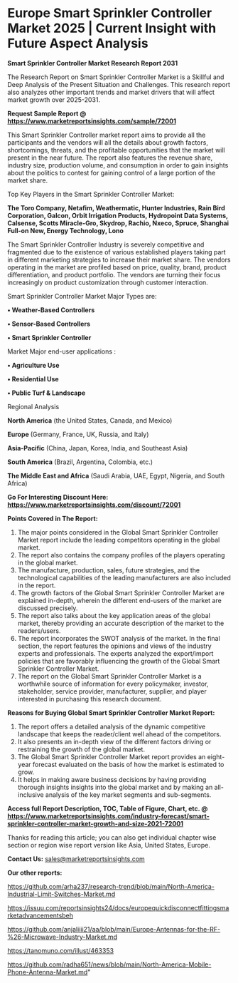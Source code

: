  # Europe Smart Sprinkler Controller Market 2025 | Current Insight with Future Aspect Analysis

<strong>Smart Sprinkler Controller Market Research Report 2031</strong>

The Research Report on Smart Sprinkler Controller Market is a Skillful and Deep Analysis of the Present Situation and Challenges. This research report also analyzes other important trends and market drivers that will affect market growth over 2025-2031.

<strong>Request Sample Report @ <a href=https://www.marketreportsinsights.com/sample/72001>https://www.marketreportsinsights.com/sample/72001</a></strong>

This Smart Sprinkler Controller market report aims to provide all the participants and the vendors will all the details about growth factors, shortcomings, threats, and the profitable opportunities that the market will present in the near future. The report also features the revenue share, industry size, production volume, and consumption in order to gain insights about the politics to contest for gaining control of a large portion of the market share.

Top Key Players in the Smart Sprinkler Controller Market:

<strong>The Toro Company, Netafim, Weathermatic, Hunter Industries, Rain Bird Corporation, Galcon, Orbit Irrigation Products, Hydropoint Data Systems, Calsense, Scotts Miracle-Gro, Skydrop, Rachio, Nxeco, Spruce, Shanghai Full-on New, Energy Technology, Lono</strong>

The Smart Sprinkler Controller Industry is severely competitive and fragmented due to the existence of various established players taking part in different marketing strategies to increase their market share. The vendors operating in the market are profiled based on price, quality, brand, product differentiation, and product portfolio. The vendors are turning their focus increasingly on product customization through customer interaction.

Smart Sprinkler Controller Market Major Types are:

<strong>• Weather-Based Controllers

• Sensor-Based Controllers

• Smart Sprinkler Controller</strong>

Market Major end-user applications :

<strong>• Agriculture Use

• Residential Use

• Public Turf & Landscape</strong>

Regional Analysis

</u><strong><b>North America</b></strong> (the United States, Canada, and Mexico)

<strong><b>Europe </b></strong>(Germany, France, UK, Russia, and Italy)

<strong><b>Asia-Pacific</b></strong> (China, Japan, Korea, India, and Southeast Asia)

<strong><b>South America</b></strong> (Brazil, Argentina, Colombia, etc.)

<strong><b>The Middle East and Africa</b></strong> (Saudi Arabia, UAE, Egypt, Nigeria, and South Africa)

<strong>Go For Interesting Discount Here: <a href=https://www.marketreportsinsights.com/discount/72001>https://www.marketreportsinsights.com/discount/72001</a></strong>

<strong>Points Covered in The Report:</strong>
<ol>
  <li>The major points considered in the Global Smart Sprinkler Controller Market report include the leading competitors operating in the global market.</li>
  <li>The report also contains the company profiles of the players operating in the global market.</li>
  <li>The manufacture, production, sales, future strategies, and the technological capabilities of the leading manufacturers are also included in the report.</li>
  <li>The growth factors of the Global Smart Sprinkler Controller Market are explained in-depth, wherein the different end-users of the market are discussed precisely.</li>
  <li>The report also talks about the key application areas of the global market, thereby providing an accurate description of the market to the readers/users.</li>
  <li>The report incorporates the SWOT analysis of the market. In the final section, the report features the opinions and views of the industry experts and professionals. The experts analyzed the export/import policies that are favorably influencing the growth of the Global Smart Sprinkler Controller Market.</li>
  <li>The report on the Global Smart Sprinkler Controller Market is a worthwhile source of information for every policymaker, investor, stakeholder, service provider, manufacturer, supplier, and player interested in purchasing this research document.</li>
</ol>
<strong>Reasons for Buying Global Smart Sprinkler Controller Market Report:</strong>

<ol>
  <li>The report offers a detailed analysis of the dynamic competitive landscape that keeps the reader/client well ahead of the competitors.</li>
  <li>It also presents an in-depth view of the different factors driving or restraining the growth of the global market.</li>
  <li>The Global Smart Sprinkler Controller Market report provides an eight-year forecast evaluated on the basis of how the market is estimated to grow.</li>
  <li>It helps in making aware business decisions by having providing thorough insights insights into the global market and by making an all-inclusive analysis of the key market segments and sub-segments.</li>
</ol>
<strong>Access full Report Description, TOC, Table of Figure, Chart, etc. @ <a href=https://www.marketreportsinsights.com/industry-forecast/smart-sprinkler-controller-market-growth-and-size-2021-72001>https://www.marketreportsinsights.com/industry-forecast/smart-sprinkler-controller-market-growth-and-size-2021-72001</a></strong>


Thanks for reading this article; you can also get individual chapter wise section or region wise report version like Asia, United States, Europe.

<strong>Contact Us:</strong>
sales@marketreportsinsights.com

<strong>Our other reports:</strong>

<a href=https://github.com/arha237/research-trend/blob/main/North-America-Industrial-Limit-Switches-Market.md>https://github.com/arha237/research-trend/blob/main/North-America-Industrial-Limit-Switches-Market.md</a>

<a href=https://issuu.com/reportsinsights24/docs/europequickdisconnectfittingsmarketadvancementsbeh>https://issuu.com/reportsinsights24/docs/europequickdisconnectfittingsmarketadvancementsbeh</a>

<a href=https://github.com/anjaliiii21/aa/blob/main/Europe-Antennas-for-the-RF-%26-Microwave-Industry-Market.md>https://github.com/anjaliiii21/aa/blob/main/Europe-Antennas-for-the-RF-%26-Microwave-Industry-Market.md</a>

<a href=https://tanomuno.com/illust/463353>https://tanomuno.com/illust/463353</a>

<a href=https://github.com/radha651/news/blob/main/North-America-Mobile-Phone-Antenna-Market.md>https://github.com/radha651/news/blob/main/North-America-Mobile-Phone-Antenna-Market.md</a>"
